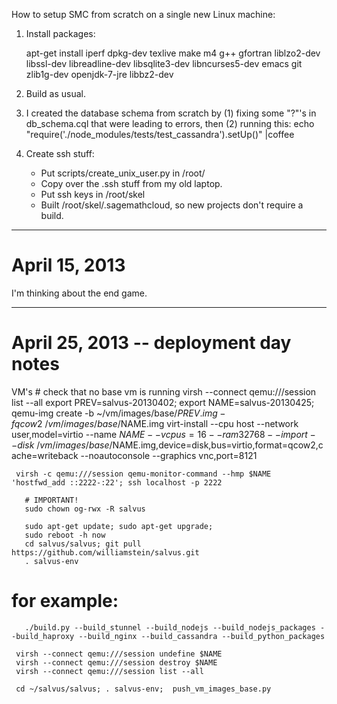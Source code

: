 How to setup SMC from scratch on a single new Linux machine:

1. Install packages:

   apt-get install iperf dpkg-dev texlive make m4 g++ gfortran liblzo2-dev libssl-dev libreadline-dev  libsqlite3-dev libncurses5-dev emacs git zlib1g-dev openjdk-7-jre libbz2-dev

2. Build as usual.

3.  I created the database schema from scratch by (1) fixing some "?"'s in db_schema.cql that were leading to
  errors, then (2) running this:
     echo "require('./node_modules/tests/test_cassandra').setUp()" |coffee

4. Create ssh stuff:

   - Put scripts/create_unix_user.py in /root/
   - Copy over the .ssh stuff from my old laptop.
   - Put ssh keys in /root/skel
   - Built /root/skel/.sagemathcloud, so new projects don't require a build.


---
# April 15, 2013

I'm thinking about the end game.

---
# April 25, 2013 -- deployment day notes

VM's
     # check that no base vm is running
     virsh --connect qemu:///session list --all
     export PREV=salvus-20130402; export NAME=salvus-20130425; qemu-img create -b ~/vm/images/base/$PREV.img -f qcow2 ~/vm/images/base/$NAME.img
     virt-install --cpu host --network user,model=virtio --name $NAME --vcpus=16 --ram 32768 --import --disk ~/vm/images/base/$NAME.img,device=disk,bus=virtio,format=qcow2,cache=writeback --noautoconsole  --graphics vnc,port=8121


     virsh -c qemu:///session qemu-monitor-command --hmp $NAME 'hostfwd_add ::2222-:22'; ssh localhost -p 2222

       # IMPORTANT!
       sudo chown og-rwx -R salvus

       sudo apt-get update; sudo apt-get upgrade;
       sudo reboot -h now
       cd salvus/salvus; git pull https://github.com/williamstein/salvus.git
       . salvus-env


# for example:
       ./build.py --build_stunnel --build_nodejs --build_nodejs_packages --build_haproxy --build_nginx --build_cassandra --build_python_packages

     virsh --connect qemu:///session undefine $NAME
     virsh --connect qemu:///session destroy $NAME
     virsh --connect qemu:///session list --all

     cd ~/salvus/salvus; . salvus-env;  push_vm_images_base.py





